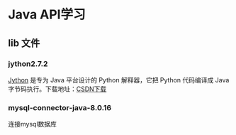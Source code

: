 # Java API学习

## lib 文件
### jython2.7.2
[Jython](http://www.jython.org/) 是专为 Java 平台设计的 Python 解释器，它把 Python 代码编译成 Java 字节码执行。下载地址：[CSDN下载](https://download.csdn.net/download/qq_44737094/12690698)
### mysql-connector-java-8.0.16
连接mysql数据库



